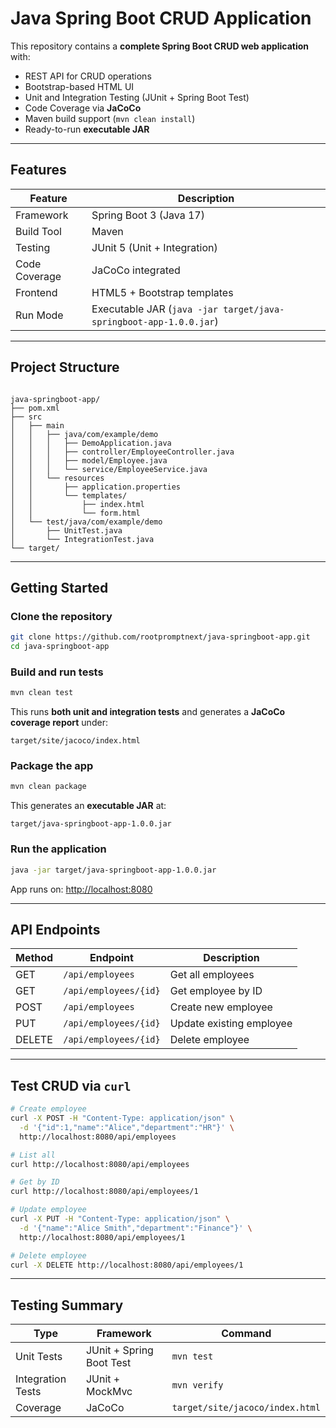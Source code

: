 # Java Spring Boot CRUD Application

This repository contains a **complete Spring Boot CRUD web application** with:
- REST API for CRUD operations
- Bootstrap-based HTML UI
- Unit and Integration Testing (JUnit + Spring Boot Test)
- Code Coverage via **JaCoCo**
- Maven build support (`mvn clean install`)
- Ready-to-run **executable JAR**

---

## Features

| Feature | Description |
|----------|--------------|
| Framework | Spring Boot 3 (Java 17) |
| Build Tool | Maven |
| Testing | JUnit 5 (Unit + Integration) |
| Code Coverage | JaCoCo integrated |
| Frontend | HTML5 + Bootstrap templates |
| Run Mode | Executable JAR (`java -jar target/java-springboot-app-1.0.0.jar`) |

---

## Project Structure

```

java-springboot-app/
├── pom.xml
├── src
│   ├── main
│   │   ├── java/com/example/demo
│   │   │   ├── DemoApplication.java
│   │   │   ├── controller/EmployeeController.java
│   │   │   ├── model/Employee.java
│   │   │   └── service/EmployeeService.java
│   │   └── resources
│   │       ├── application.properties
│   │       └── templates/
│   │           ├── index.html
│   │           └── form.html
│   └── test/java/com/example/demo
│       ├── UnitTest.java
│       └── IntegrationTest.java
└── target/

````

---

## Getting Started

### Clone the repository
```bash
git clone https://github.com/rootpromptnext/java-springboot-app.git
cd java-springboot-app
````

### Build and run tests

```bash
mvn clean test
```

This runs **both unit and integration tests** and generates a **JaCoCo coverage report** under:

```
target/site/jacoco/index.html
```

### Package the app

```bash
mvn clean package
```

This generates an **executable JAR** at:

```
target/java-springboot-app-1.0.0.jar
```

### Run the application

```bash
java -jar target/java-springboot-app-1.0.0.jar
```

App runs on:
[http://localhost:8080](http://localhost:8080)

---

## API Endpoints

| Method | Endpoint              | Description              |
| ------ | --------------------- | ------------------------ |
| GET    | `/api/employees`      | Get all employees        |
| GET    | `/api/employees/{id}` | Get employee by ID       |
| POST   | `/api/employees`      | Create new employee      |
| PUT    | `/api/employees/{id}` | Update existing employee |
| DELETE | `/api/employees/{id}` | Delete employee          |

---

## Test CRUD via `curl`

```bash
# Create employee
curl -X POST -H "Content-Type: application/json" \
  -d '{"id":1,"name":"Alice","department":"HR"}' \
  http://localhost:8080/api/employees

# List all
curl http://localhost:8080/api/employees

# Get by ID
curl http://localhost:8080/api/employees/1

# Update employee
curl -X PUT -H "Content-Type: application/json" \
  -d '{"name":"Alice Smith","department":"Finance"}' \
  http://localhost:8080/api/employees/1

# Delete employee
curl -X DELETE http://localhost:8080/api/employees/1
```

---

## Testing Summary

| Type              | Framework                | Command                         |
| ----------------- | ------------------------ | ------------------------------- |
| Unit Tests        | JUnit + Spring Boot Test | `mvn test`                      |
| Integration Tests | JUnit + MockMvc          | `mvn verify`                    |
| Coverage          | JaCoCo                   | `target/site/jacoco/index.html` |

